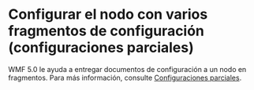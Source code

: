 # Configurar el nodo con varios fragmentos de configuración (configuraciones parciales)

WMF 5.0 le ayuda a entregar documentos de configuración a un nodo en fragmentos. Para más información, consulte [Configuraciones parciales](https://msdn.microsoft.com/powershell/dsc/partialconfigs).


<!--HONumber=Aug16_HO3-->


